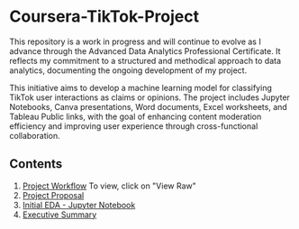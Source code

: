 # Coursera-TikTok-Project

This repository is a work in progress and will continue to evolve as I advance through the Advanced Data Analytics Professional Certificate. It reflects my commitment to a structured and methodical approach to data analytics, documenting the ongoing development of my project.

This initiative aims to develop a machine learning model for classifying TikTok user interactions as claims or opinions. The project includes Jupyter Notebooks, Canva presentations, Word documents, Excel worksheets, and Tableau Public links, with the goal of enhancing content moderation efficiency and improving user experience through cross-functional collaboration.

## Contents
1. [Project Workflow](02_Project_Workflow.xlsx)  To view, click on "View Raw"
2. [Project Proposal](03_C1_TikTok_Project_Proposal.pdf)
3. [Initial EDA - Jupyter Notebook](04_C2_JP_Notebook_Prelim_EDA.ipynb)
4. [Executive Summary](05_C2_Executive_Summary.pdf)
